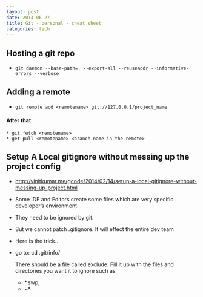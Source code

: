 ```yaml
---
layout: post
date: 2014-06-27
title: Git - personal - cheat sheet
categories: tech
---
```


## Hosting a git repo

* `git daemon --base-path=. --export-all --reuseaddr --informative-errors --verbose`

## Adding a remote

* `git remote add <remotename> git://127.0.0.1/project_name`

#### After that
    * git fetch <remotename>
    * get pull <remotename> <branch name in the remote>

## Setup A Local gitignore without messing up the project config

* <http://vinitkumar.me/gcode/2014/02/14/setup-a-local-gitignore-without-messing-up-project.html>

* Some IDE and Editors create some files which are very specific developer’s environment.
* They need to be ignored by git.
* But we cannot patch .gitignore. It will effect the entire dev team
* Here is the trick..
* go to: cd .git/info/

    There should be a file called exclude.
    Fill it up with the files and directories you want it to ignore
    such as 

    * *.swp, 
    * ~*


